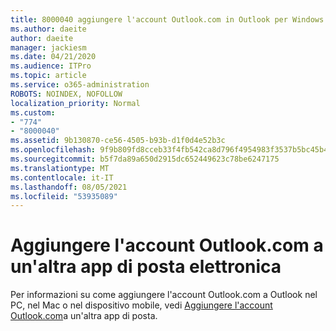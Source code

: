 ```yaml
---
title: 8000040 aggiungere l'account Outlook.com in Outlook per Windows
ms.author: daeite
author: daeite
manager: jackiesm
ms.date: 04/21/2020
ms.audience: ITPro
ms.topic: article
ms.service: o365-administration
ROBOTS: NOINDEX, NOFOLLOW
localization_priority: Normal
ms.custom:
- "774"
- "8000040"
ms.assetid: 9b130870-ce56-4505-b93b-d1f0d4e52b3c
ms.openlocfilehash: 9f9b809fd8cceb33f4fb542ca8d796f4954983f3537b5bc45b47a68b96f999b6
ms.sourcegitcommit: b5f7da89a650d2915dc652449623c78be6247175
ms.translationtype: MT
ms.contentlocale: it-IT
ms.lasthandoff: 08/05/2021
ms.locfileid: "53935089"
---
```

# <a name="add-your-outlookcom-account-to-another-mail-app"></a>Aggiungere l'account Outlook.com a un'altra app di posta elettronica

Per informazioni su come aggiungere l'account Outlook.com a Outlook nel PC, nel Mac o nel dispositivo mobile, vedi [Aggiungere l'account Outlook.com](https://support.office.com/article/73f3b178-0009-41ae-aab1-87b80fa94970?wt.mc_id=Office_Outlook_com_Alchemy)a un'altra app di posta.
  